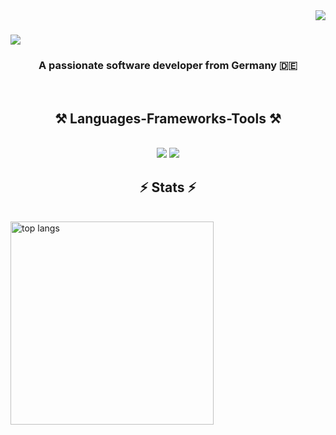 <img align="right" src="https//visitor-badge.laobi.icu/badge?page_id=MateuszCabaj.MateuszCabaj" />

<h1>
  <a herf="https://git.io/typing.svg">
    <img src="https://readme-typing-svg.herokuapp.com/?font=Righteuos&size=35&center=true&vCenter=true&width=500&height=70&duration=4000&line=Hi+There!+👋;+I'm+Mateusz+Cabaj!;" />
  </a>
</h1>

<h3 align="center">A passionate software developer from Germany 🇩🇪</h3>

<br/>

<div align="center">

</div>

<h2 align="center">⚒️ Languages-Frameworks-Tools ⚒️</h2>
<br/>
<div align="center">
    <img src="https://skillicons.dev/icons?i=svelte,html,css,cs,neovim,github,docker,php,tailwind,git,apple" />
    <img src="https://skillicons.dev/icons?i=nodejs,py,js,ts,nginx,c,java,cpp,mysql,flask" /><br>
</div>

<h2 align="center">⚡️ Stats ⚡️</h2>
<br>
<div>
  <img width=325 align="center" src="https://github-readme-stats-Mateuszcabaj.vercel.app/api/top-langs/?username=MateuszCabaj&hide=HTML&langs_count=8&layout=compact&theme=react&border_radius=10&size_weight=0.5&count_weight=0.5&exclude_repo=github-readme-stats" alt="top langs" />
</div>
